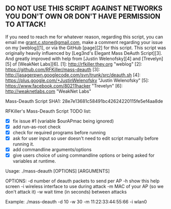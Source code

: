 DO NOT USE THIS SCRIPT AGAINST NETWORKS YOU DON'T OWN OR DON'T HAVE PERMISSION TO ATTACK!
-----------------------------------------------------------------------------------------

If you need to reach me for whatever reason, regarding this script, you can email me <grant.c.stone@gmail.com>, make a comment regarding your issue on my [weblog][1], or via the GitHub [page][2] for this script. This script was originally heavily influenced by [Leg3nd's Elegant Mass DeAuth Script][3]. And greatly improved with help from [Justin Welenofsky][4] and [Trevelyn][5] of [WeakNet Labs][6].
[1]: http://rfkiller.they.org "weblog"
[2]: https://github.com/RFKiller/mass-deauth
[3]: http://jasagerpwn.googlecode.com/svn/trunk/src/deauth.sh
[4]: https://plus.google.com/+JustinWelenofsky "Justin Welenofsky"
[5]: https://www.facebook.com/80211hacker "Trevelyn"
[6]: http://weaknetlabs.com "WeakNet Labs"

Mass-Deauth Script SHA1: 28e7e13681c58491bc42624220115fe5ef4aa8de

RFKiller's Mass-Deauth Script TODO list:
- [x] fix issue #1 (variable $ourAPmac being ignored)
- [x] add run-as-root check
- [x] check for required programs before running
- [x] ask for user input so user doesn't need to edit script manually before running it.
- [x] add commandline arguments/options
- [x] give users choice of using commandline options or being asked for variables at runtime.

Usage: ./mass-deauth [OPTIONS] [ARGUMENTS]

OPTIONS:
-d    number of deauth packets to send per AP
-h    show this help screen
-i    wireless interface to use during attack
-m    MAC of your AP (so we don't attack it)
-w    wait time (in seconds) between attacks

Example: ./mass-deauth -d 10 -w 30 -m 11:22:33:44:55:66 -i wlan0